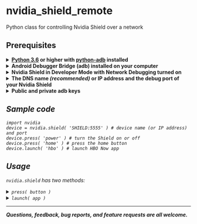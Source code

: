 # nvidia_shield_remote
Python class for controlling Nvidia Shield over a network

## Prerequisites
<details>
<summary>
<b><a href="https://www.python.org/downloads/">Python 3.6</a> or higher with <a href="https://github.com/google/python-adb">python-adb</a> installed</b>
</summary>
<br/>
&emsp13;&emsp13;&emsp13; <b>Install Python</b>

&emsp13;&emsp13;&emsp13; Download and install Python from <a href="https://www.python.org/downloads/">here</a>

&emsp13;&emsp13;&emsp13; <b>Install python-adb</b>  
&emsp13;&emsp13;&emsp13; <code>pip install adb</code>
<br/>
</details>

<details>
<summary>
<b>Android Debugger Bridge (adb) installed on your computer</b>
</summary>
<br/>
&emsp13;&emsp13;&emsp13; Download the install for <a href="https://developer.android.com/studio/releases/platform-tools.html">ADB here</a>.
</details>

<details>
<summary>
<b>Nvidia Shield in Developer Mode with Network Debugging turned on</b>
</summary>
<br/>
&emsp13;&emsp13;&emsp13; <b>Turn on developer mode</b><br/>
&emsp13;&emsp13;&emsp13; <i>Settings &rarr; About &rarr; Build </i> (click Build 7 times - "You are now a developer" message will pop up)
<br/><br/>

&emsp13;&emsp13;&emsp13; <b>Turn on Network debugging</b><br/>
&emsp13;&emsp13;&emsp13; <i>Settings &rarr; Developer Options &rarr; Network debugging </i>
<br/>
</details>

<details>
<summary>
<b>The DNS name <i>(recommended)</i> or IP address and the debug port of your Nvidia Shield</b>
</summary>

<br/>
&emsp13;&emsp13;&emsp13; <b>Get the DNS name</b><br/>
&emsp13;&emsp13;&emsp13; The DNS name is usually just the <i>Device name</i> of your Shield. Unless you have changed it, it is <i>SHIELD</i>.<br/>
&emsp13;&emsp13;&emsp13; The device name is found at <i>Settings &rarr; About &rarr; Device name</i>
<br/><br/>
&emsp13;&emsp13;&emsp13; <b>Get the IP address and debug port</b><br/>
&emsp13;&emsp13;&emsp13; <i>Settings &rarr; Developer Options &rarr; Network debugging</i>
<br/>
&emsp13;&emsp13;&emsp13; When you select this option the IP address and port will be shown
</details>

<details>
<summary>
<b>Public and private adb keys</b>
</summary>
<br/>
&emsp13;&emsp13;&emsp13; <code>adb connect SHIELD:5555 # use the DNS name (or IP address) and Port from the previous step</code><br/><br/>
&emsp13;&emsp13;&emsp13; <i>A message will pop up on your Shield asking you to confirm the connection.</i><br/>
&emsp13;&emsp13;&emsp13; <i><code>adbkey</code> and <code>adbkey.pub</code> will be added to the <code>.android</code> directory of your home folder<br/>

&emsp13;&emsp13;&emsp13; &emsp13;&emsp13;&emsp13; <b>Linux/Mac</b>: <code>~/.android</code><br/>
&emsp13;&emsp13;&emsp13; &emsp13;&emsp13;&emsp13; <b>Windows</b>: <code>/users/<i>\<username></i>/.android</code><br/><br/>
&emsp13;&emsp13;&emsp13; Copy these two files to the directory containing <code>nvidia.py</code>
</details>

## Sample code

```
import nvidia
device = nvidia.shield( 'SHIELD:5555' ) # device name (or IP address) and port
device.press( 'power' ) # turn the Shield on or off
device.press( 'home' ) # press the home button
device.launch( 'hbo' ) # launch HBO Now app
```

## Usage

<code>nvidia.shield</code> has two methods:

<details>
<summary>
<code>press( button )</code>
</summary>
<br/>
&emsp13;&emsp13;&emsp13; Button is one of: <code>power, sleep, wake, home, back, search, up, down, left, right, center, volume up, volume down, rewind, ff, play/pause, previous, next</code>
</details>

<details>
<summary>
<code>launch( app )</code>
</summary>
<br/>
&emsp13;&emsp13;&emsp13;App is one of: <code>hbo, prime, music, youtube, ted, games</code>
</details>

---
<b>Questions, feedback, bug reports, and feature requests are all welcome.</b>

